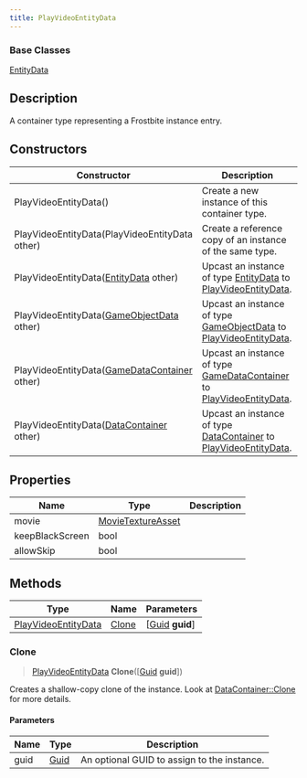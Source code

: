 ```yaml
---
title: PlayVideoEntityData
---
```

### Base Classes

[EntityData](EntityData)

## Description

A container type representing a Frostbite instance entry.

## Constructors

| Constructor                                                                    | Description                                                                                                                   |
| ------------------------------------------------------------------------------ | ----------------------------------------------------------------------------------------------------------------------------- |
| PlayVideoEntityData()                                                          | Create a new instance of this container type.                                                                                 |
| PlayVideoEntityData(PlayVideoEntityData other)                                 | Create a reference copy of an instance of the same type.                                                                      |
| PlayVideoEntityData([EntityData](EntityData) other)                            | Upcast an instance of type [EntityData](EntityData) to [PlayVideoEntityData](PlayVideoEntityData).                            |
| PlayVideoEntityData([GameObjectData](GameObjectData) other)                    | Upcast an instance of type [GameObjectData](GameObjectData) to [PlayVideoEntityData](PlayVideoEntityData).                    |
| PlayVideoEntityData([GameDataContainer](GameDataContainer) other)              | Upcast an instance of type [GameDataContainer](GameDataContainer) to [PlayVideoEntityData](PlayVideoEntityData).              |
| PlayVideoEntityData([DataContainer](/vext/ref/shared/class/datacontainer) other) | Upcast an instance of type [DataContainer](/vext/ref/shared/class/datacontainer) to [PlayVideoEntityData](PlayVideoEntityData). |

## Properties

| Name            | Type                                   | Description |
| --------------- | -------------------------------------- | ----------- |
| movie           | [MovieTextureAsset](MovieTextureAsset) |             |
| keepBlackScreen | bool                                   |             |
| allowSkip       | bool                                   |             |

## Methods

| Type                                       | Name            | Parameters                                     |
| ------------------------------------------ | --------------- | ---------------------------------------------- |
| [PlayVideoEntityData](PlayVideoEntityData) | [Clone](#clone) | \[[Guid](/vext/ref/shared/class/guid) **guid**\] |

### Clone

> [PlayVideoEntityData](PlayVideoEntityData) **Clone**(\[[Guid](/vext/ref/shared/class/guid) **guid**\])

Creates a shallow-copy clone of the instance. Look at [DataContainer::Clone](/vext/ref/shared/class/datacontainer#clone) for more details.

#### Parameters

| Name | Type         | Description                                 |
| ---- | ------------ | ------------------------------------------- |
| guid | [Guid](Guid) | An optional GUID to assign to the instance. |

